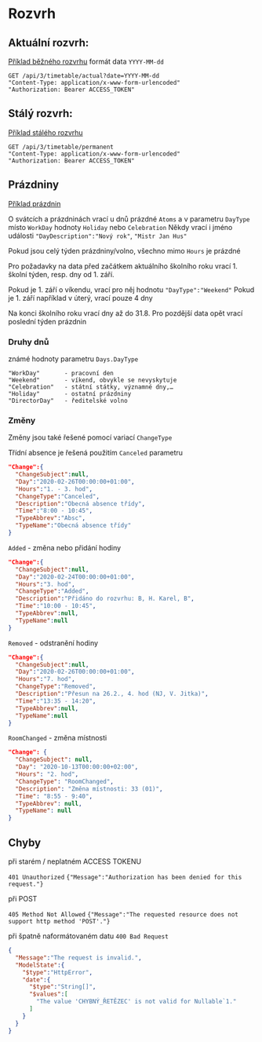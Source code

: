 # Rozvrh



## Aktuální rozvrh:

[Příklad běžného rozvrhu](rozvrh_priklady/bezny.json)
formát data ```YYYY-MM-dd```

```
GET /api/3/timetable/actual?date=YYYY-MM-dd
"Content-Type: application/x-www-form-urlencoded"
"Authorization: Bearer ACCESS_TOKEN"
```



## Stálý rozvrh:

[Příklad stálého rozvrhu](rozvrh_priklady/staly.json)

```
GET /api/3/timetable/permanent
"Content-Type: application/x-www-form-urlencoded"
"Authorization: Bearer ACCESS_TOKEN"
```



## Prázdniny

[Příklad prázdnin](rozvrh_priklady/prazdniny.json)

O svátcích a prázdninách vrací u dnů prázdné ```Atoms``` a v parametru ```DayType``` místo ```WorkDay``` hodnoty ```Holiday``` nebo ```Celebration```
Někdy vrací i jméno události ```"DayDescription":"Nový rok"```, ```"Mistr Jan Hus"```

Pokud jsou celý týden prázdniny/volno, všechno mimo ```Hours``` je prázdné

Pro požadavky na data před začátkem aktuálního školního roku vrací 1. školní týden, resp. dny od 1. září.

Pokud je 1. září o víkendu, vrací  pro něj hodnotu  ```"DayType":"Weekend"```
Pokud je 1. září například v úterý, vrací pouze 4 dny

Na konci školního roku vrací dny až do 31.8. Pro pozdější data opět vrací poslední týden prázdnin



### Druhy dnů

známé hodnoty parametru ```Days.DayType```

```
"WorkDay" 		- pracovní den
"Weekend" 		- víkend, obvykle se nevyskytuje
"Celebration" 	- státní státky, významné dny,…
"Holiday" 		- ostatní prázdniny
"DirectorDay" 	- ředitelské volno
```



### Změny

Změny jsou také řešené pomocí variací ```ChangeType```

Třídní absence je řešená použitím ```Canceled``` parametru

```json
"Change":{
  "ChangeSubject":null,
  "Day":"2020-02-26T00:00:00+01:00",
  "Hours":"1. - 3. hod",
  "ChangeType":"Canceled",
  "Description":"Obecná absence třídy",
  "Time":"8:00 - 10:45",
  "TypeAbbrev":"Absc",
  "TypeName":"Obecná absence třídy"
}
```
```Added``` - změna nebo přidání hodiny

```json
"Change":{
  "ChangeSubject":null,
  "Day":"2020-02-24T00:00:00+01:00",
  "Hours":"3. hod",
  "ChangeType":"Added",
  "Description":"Přidáno do rozvrhu: B, H. Karel, B",
  "Time":"10:00 - 10:45",
  "TypeAbbrev":null,
  "TypeName":null
}
```
```Removed``` - odstranění hodiny

```json
"Change":{
  "ChangeSubject":null,
  "Day":"2020-02-26T00:00:00+01:00",
  "Hours":"7. hod",
  "ChangeType":"Removed",
  "Description":"Přesun na 26.2., 4. hod (NJ, V. Jitka)",
  "Time":"13:35 - 14:20",
  "TypeAbbrev":null,
  "TypeName":null
}
```
```RoomChanged``` - změna místnosti

```json
"Change": {
  "ChangeSubject": null,
  "Day": "2020-10-13T00:00:00+02:00",
  "Hours": "2. hod",
  "ChangeType": "RoomChanged",
  "Description": "Změna místnosti: 33 (01)",
  "Time": "8:55 - 9:40",
  "TypeAbbrev": null,
  "TypeName": null
}
```
## Chyby

při starém / neplatném ACCESS TOKENU

```401 Unauthorized```
```{"Message":"Authorization has been denied for this request."}```

při POST

```405 Method Not Allowed```
```{"Message":"The requested resource does not support http method 'POST'."}```

při špatně naformátovaném datu
```400 Bad Request```

```json
{
  "Message":"The request is invalid.",
  "ModelState":{
    "$type":"HttpError",
    "date":{
      "$type":"String[]",
      "$values":[
        "The value 'CHYBNÝ_ŘETĚZEC' is not valid for Nullable`1."
      ]
    }
  }
}
```



